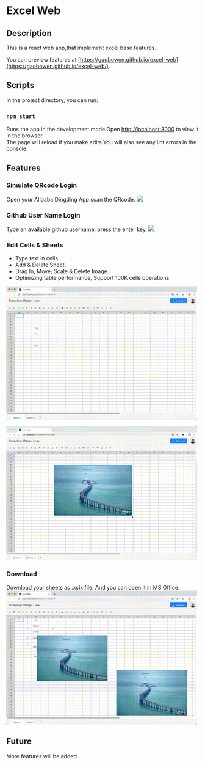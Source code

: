 # Excel Web

## Description
This is a react web app,that implement excel base features.

You can preview features at [https://gaobowen.github.io/excel-web](https://gaobowen.github.io/excel-web/).

## Scripts

In the project directory, you can run:

### `npm start`

Runs the app in the development mode.Open [http://localhost:3000](http://localhost:3000) to view it in the browser.  
The page will reload if you make edits.You will also see any lint errors in the console.

## Features
### Simulate QRcode Login
Open your Alibaba Dingding App scan the QRcode.
![](readme_src/dingoutput.gif)

### Github User Name Login
Type an available github username, press the enter key.
![](readme_src/gitoutput.gif)

### Edit Cells & Sheets
- Type text in cells. 
- Add & Delete Sheet.  
- Drag In, Move, Scale & Delete Image.
- Optimizing table performance,  Support 100K cells operations 

![](readme_src/outputedit2.gif)

![](readme_src/outputscale2.gif)

### Download 
Download your sheets as .xslx file. And you can open it in MS Office.
![](readme_src/outputdown2.gif)


## Future
More features will be added. 



